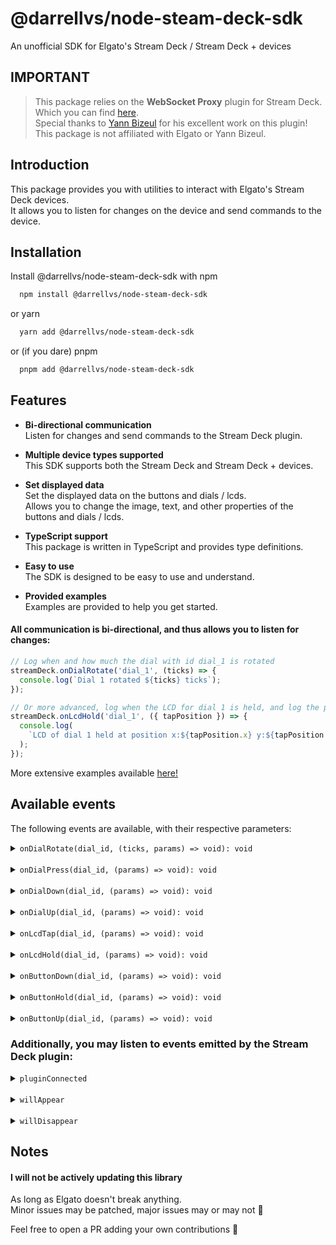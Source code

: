 # @darrellvs/node-steam-deck-sdk

An unofficial SDK for Elgato's Stream Deck / Stream Deck + devices

## IMPORTANT

> This package relies on the **WebSocket Proxy** plugin for Stream Deck. Which you can find [here](https://marketplace.elgato.com/product/websocket-proxy-5ed6a37a-d6e9-4c95-aa95-42ded37ecff1).\
> Special thanks to [Yann Bizeul](https://github.com/ybizeul) for his excellent work on this plugin!\
> This package is not affiliated with Elgato or Yann Bizeul.

## Introduction

This package provides you with utilities to interact with Elgato's Stream Deck devices.\
It allows you to listen for changes on the device and send commands to the device.

## Installation

Install @darrellvs/node-steam-deck-sdk with npm

```bash
  npm install @darrellvs/node-steam-deck-sdk
```

or yarn

```bash
  yarn add @darrellvs/node-steam-deck-sdk
```

or (if you dare) pnpm

```bash
  pnpm add @darrellvs/node-steam-deck-sdk
```

## Features

- **Bi-directional communication**\
  Listen for changes and send commands to the Stream Deck plugin.

- **Multiple device types supported**\
  This SDK supports both the Stream Deck and Stream Deck + devices.

- **Set displayed data**\
  Set the displayed data on the buttons and dials / lcds.\
  Allows you to change the image, text, and other properties of the buttons and dials / lcds.

- **TypeScript support**\
  This package is written in TypeScript and provides type definitions.

- **Easy to use**\
  The SDK is designed to be easy to use and understand.

- **Provided examples**\
  Examples are provided to help you get started.

#### All communication is bi-directional, and thus allows you to listen for changes:

```typescript
// Log when and how much the dial with id dial_1 is rotated
streamDeck.onDialRotate('dial_1', (ticks) => {
  console.log(`Dial 1 rotated ${ticks} ticks`);
});

// Or more advanced, log when the LCD for dial 1 is held, and log the position of the tap
streamDeck.onLcdHold('dial_1', ({ tapPosition }) => {
  console.log(
    `LCD of dial 1 held at position x:${tapPosition.x} y:${tapPosition.y}`
  );
});
```

More extensive examples available [here!](https://github.com/DarrellVS/node-steam-deck-sdk/tree/main/examples)

## Available events

The following events are available, with their respective parameters:

<details>
<summary><code>onDialRotate(dial_id, (ticks, params) => void): void</code></summary>
<br>

```typescript
// The amount of ticks the dial was rotated
ticks: number;
params: {
  // The physical coordinates of the dial on the device
  coordinates: {
    column: number;
    row: number;
  }
  // The IP address + port of the server that sent the event
  remoteServer: string;
}
```

#### Example usage

```typescript
streamDeck.onDialRotate('dial_id', (ticks, { coordinates, remoteServer }) => {
  console.log(`Dial rotated ${ticks} ticks`);
  console.log(
    `Dial is located at column ${coordinates.column} and row ${coordinates.row}`
  );
  console.log(`Event was sent by ${remoteServer}`);
});
```

</details>

<br>

<details>
<summary><code>onDialPress(dial_id, (params) => void): void</code></summary>
<br>

```typescript
params: {
  // The physical coordinates of the dial on the device
  coordinates: {
    column: number;
    row: number;
  }
  // The IP address + port of the server that sent the event
  remoteServer: string;
}
```

#### Example usage

```typescript
streamDeck.onDialPress('dial_id', ({ coordinates, remoteServer }) => {
  console.log(`Dial was pressed`);
  console.log(
    `Dial is located at column ${coordinates.column} and row ${coordinates.row}`
  );
  console.log(`Event was sent by ${remoteServer}`);
});
```

</details>

<br>

<details>
<summary><code>onDialDown(dial_id, (params) => void): void</code></summary>
<br>

```typescript
params: {
  // The physical coordinates of the dial on the device
  coordinates: {
    column: number;
    row: number;
  }
  // The IP address + port of the server that sent the event
  remoteServer: string;
}
```

#### Example usage

```typescript
streamDeck.onDialDown('dial_id', ({ coordinates, remoteServer }) => {
  console.log(`Dial was pressed down`);
  console.log(
    `Dial is located at column ${coordinates.column} and row ${coordinates.row}`
  );
  console.log(`Event was sent by ${remoteServer}`);
});
```

</details>

<br>

<details>
<summary><code>onDialUp(dial_id, (params) => void): void</code></summary>
<br>

```typescript
params: {
  // The physical coordinates of the dial on the device
  coordinates: {
    column: number;
    row: number;
  }
  // The IP address + port of the server that sent the event
  remoteServer: string;
}
```

#### Example usage

```typescript
streamDeck.onDialUp('dial_id', ({ coordinates, remoteServer }) => {
  console.log(`Dial was released`);
  console.log(
    `Dial is located at column ${coordinates.column} and row ${coordinates.row}`
  );
  console.log(`Event was sent by ${remoteServer}`);
});
```

</details>

<br>

<details>
<summary><code>onLcdTap(dial_id, (params) => void): void</code></summary>
<br>

```typescript
params: {
  // The physical coordinates of the dial on the device
  coordinates: {
    column: number;
    row: number;
  }
  // The IP address + port of the server that sent the event
  remoteServer: string;
  // The position of the tap on the LCD
  tapPosition: {
    x: number;
    y: number;
  }
}
```

#### Example usage

```typescript
streamDeck.onLcdTap('dial_id', ({ coordinates, remoteServer, tapPosition }) => {
  console.log(`LCD was tapped`);
  console.log(
    `Dial / LCD is located at column ${coordinates.column} and row ${coordinates.row}`
  );
  console.log(`Event was sent by ${remoteServer}`);
  console.log(`Tap was at x:${tapPosition.x} y:${tapPosition.y}`);
});
```

</details>

<br>

<details>
<summary><code>onLcdHold(dial_id, (params) => void): void</code></summary>
<br>

```typescript
params: {
  // The physical coordinates of the dial on the device
  coordinates: {
    column: number;
    row: number;
  }
  // The IP address + port of the server that sent the event
  remoteServer: string;
  // The position of the tap on the LCD
  tapPosition: {
    x: number;
    y: number;
  }
}
```

#### Example usage

```typescript
streamDeck.onLcdHold(
  'dial_id',
  ({ coordinates, remoteServer, tapPosition }) => {
    console.log(`LCD is held`);
    console.log(
      `Dial / LCD is located at column ${coordinates.column} and row ${coordinates.row}`
    );
    console.log(`Event was sent by ${remoteServer}`);
    console.log(`Hold was at x:${tapPosition.x} y:${tapPosition.y}`);
  }
);
```

</details>

<br>

<details>
<summary><code>onButtonDown(dial_id, (params) => void): void</code></summary>
<br>

```typescript
params: {
  // The physical coordinates of the dial on the device
  coordinates: {
    column: number;
    row: number;
  }
  // The IP address + port of the server that sent the event
  remoteServer: string;
  // Whether the button is in a multi-action
  isInMultiAction: boolean;
}
```

#### Example usage

```typescript
streamDeck.onButtonDown(
  'button_id',
  ({ coordinates, remoteServer, isInMultiAction }) => {
    console.log(`Button was pressed`);
    console.log(
      `Button is located at column ${coordinates.column} and row ${coordinates.row}`
    );
    console.log(`Event was sent by ${remoteServer}`);
    console.log(`Button is ${!isInMultiAction && 'not'} in a multi-action`);
  }
);
```

</details>

<br>

<details>
<summary><code>onButtonHold(dial_id, (params) => void): void</code></summary>
<br>

```typescript
params: {
  // The physical coordinates of the dial on the device
  coordinates: {
    column: number;
    row: number;
  }
  // The IP address + port of the server that sent the event
  remoteServer: string;
  // Whether the button is in a multi-action
  isInMultiAction: boolean;
}
```

#### Example usage

```typescript
streamDeck.onButtonHold(
  'button_id',
  ({ coordinates, remoteServer, isInMultiAction }) => {
    console.log(`Button is held`);
    console.log(
      `Button is located at column ${coordinates.column} and row ${coordinates.row}`
    );
    console.log(`Event was sent by ${remoteServer}`);
    console.log(`Button is ${!isInMultiAction && 'not'} in a multi-action`);
  }
);
```

</details>

<br>

<details>
<summary><code>onButtonUp(dial_id, (params) => void): void</code></summary>
<br>

```typescript
params: {
  // The physical coordinates of the dial on the device
  coordinates: {
    column: number;
    row: number;
  }
  // The IP address + port of the server that sent the event
  remoteServer: string;
  // Whether the button is in a multi-action
  isInMultiAction: boolean;
}
```

#### Example usage

```typescript
streamDeck.onButtonUp(
  'button_id',
  ({ coordinates, remoteServer, isInMultiAction }) => {
    console.log(`Button was released`);
    console.log(
      `Button is located at column ${coordinates.column} and row ${coordinates.row}`
    );
    console.log(`Event was sent by ${remoteServer}`);
    console.log(`Button is ${!isInMultiAction && 'not'} in a multi-action`);
  }
);
```

</details>

### Additionally, you may listen to events emitted by the Stream Deck plugin:

<details>
<summary><code>pluginConnected</code></summary>

This event is emitted when the Stream Deck plugin connects to the WebSocket server.

#### Example usage

```typescript
streamDeck.on('pluginConnected', () => {
  console.log(`Stream Deck plugin connected`);
});
```

</details>

<br>

<details>
<summary><code>willAppear</code></summary>

This event is emitted when a button or dial / lcd is about to appear on the Stream Deck.\
Use this if you need to process some data, set an initial state (value, indicator, layout, image, etc.) before the plugin appears.

#### Example usage

```typescript
streamDeck.on('willAppear', (id, params) => {
  console.log(`Element with id ${id} will appear`);
  console.log(`Parameters:`, params);
});
```

</details>

<br>

<details>
<summary><code>willDisappear</code></summary>

This event is emitted when a button or dial / lcd is about to disappear from the Stream Deck.\
Use this if you need to clean up, reset, or save some data before the plugin disappears.

#### Example usage

```typescript
streamDeck.on('willDisappear', (id, params) => {
  console.log(`Element with id ${id} will disappear`);
  console.log(`Parameters:`, params);
});
```

</details>

## Notes

#### I will not be actively updating this library

As long as Elgato doesn't break anything.\
Minor issues may be patched, major issues may or may not 👀

Feel free to open a PR adding your own contributions 🚀
